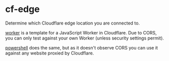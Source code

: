 # cf-edge
Determine which Cloudflare edge location you are connected to.

[worker](https://github.com/b1m-dev/cf-node/blob/main/worker) is a template for a JavaScript Worker in Cloudflare.  Due to CORS, you can only test against your own Worker (unless security settings permit).

[powershell](https://github.com/b1m-dev/cf-node/blob/main/powershell) does the same, but as it doesn't observe CORS you can use it against any website proxied by Cloudflare.
